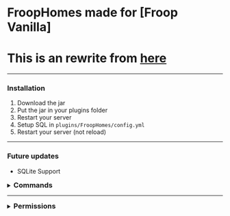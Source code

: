 # FroopHomes made for [Froop Vanilla]
# This is an rewrite from [here](https://github.com/VertrauterDavid/Homes)

<hr>

### Installation
1. Download the jar
2. Put the jar in your plugins folder
3. Restart your server
4. Setup SQL in `plugins/FroopHomes/config.yml`
5. Restart your server (not reload)

<hr>

### Future updates
- SQLite Support

<details>
    <summary><h3 style="display: inline;">Commands</h3></summary>

| Command                       | Action                      | Permission |
|-------------------------------|:----------------------------|------------|
| `/homes` `/home`              | Open your Home Gui          |            |
| `/home <1-7>`                 | Teleport to a home directly |            |
| `/home set <1-7>`             | Set a home directly         |            |
| `/home delete <1-7>`          | Delete a home directly      |            |
| `/home remove <1-7>`          | Delete a home directly      |            |
| `/home <player> <1-7>`        |                             | froophome.admin |
| `/home <player> set <1-7>`    |                             | froophome.admin |
| `/home <player> delete <1-7>` |                             | froophome.admin |
| `/home <player> remove <1-7>` |                             | froophome.admin |

</details>

<hr>

<details>
    <summary><h3 style="display: inline;">Permissions</h3></summary>

| Permissions    |                                                   |
|----------------|:--------------------------------------------------|
| `homes.1`      | 1 Home                                            |
| `homes.2`      | 2 Home                                            |
| `homes.3`      | 3 Home                                            |
| `homes.4`      | 4 Home                                            |
| `homes.5`      | 5 Home                                            |
| `homes.6`      | 6 Home                                            |
| `homes.7`      | 7 Home                                            |
| `froophomes.bypass` | Bypass cooldown                                   |
| `froophomes.admin`  | Permission for `/homes <player>` `/home <player>` |

</details>

